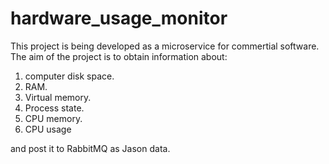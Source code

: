 # hardware_usage_monitor
This project is being developed as a microservice for commertial software. 
The aim of the project is to obtain information about:
  1. computer disk space.
  2. RAM.
  3. Virtual memory.
  4. Process state.
  5. CPU memory.
  6. CPU usage
  
and post it to RabbitMQ as Jason data.
